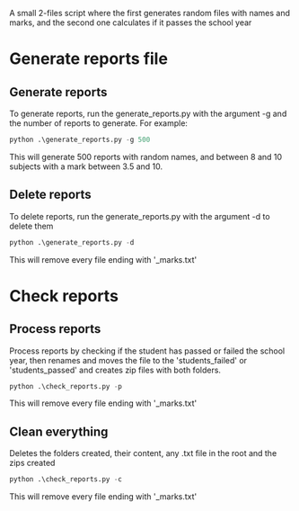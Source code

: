 A small 2-files script where the first generates random files with names and marks, and the second one calculates if it passes the school year


# Generate reports file

## Generate reports

To generate reports, run the generate_reports.py with the argument -g and the number of reports to generate. For example:

```python
python .\generate_reports.py -g 500
```

This will generate 500 reports with random names, and between 8 and 10 subjects with a mark between 3.5 and 10.

## Delete reports

To delete reports, run the generate_reports.py with the argument -d to delete them

```python
python .\generate_reports.py -d
```

This will remove every file ending with '_marks.txt'

# Check reports

## Process reports

Process reports by checking if the student has passed or failed the school year, then renames and moves the file to the 'students_failed' or 'students_passed' and creates zip files with both folders.

```python
python .\check_reports.py -p
```

This will remove every file ending with '_marks.txt'

## Clean everything

Deletes the folders created, their content, any .txt file in the root and the zips created

```python
python .\check_reports.py -c
```

This will remove every file ending with '_marks.txt'